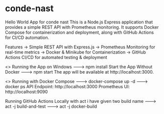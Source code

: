 # conde-nast

Hello World App for conde nast
This is a Node.js Express application that provides a simple REST API with Prometheus monitoring. It supports Docker Compose for containerization and deployment, along with GitHub Actions for CI/CD automation.


Features
-> Simple REST API with Express.js
-> Prometheus Monitoring for real-time metrics
-> Docker & Minikube for Containerization
-> GitHub Actions CI/CD for automated testing & deployment

<> Running the App on Windows
---> npm install
Start the App Without Docker
---> npm start
The app will be available at http://localhost:3000.

<>  Running with Docker Compose
---> docker-compose up -d
---> docker ps
API Endpoint: http://localhost:3000
Prometheus UI: http://localhost:9090

Running GitHub Actions Locally with act
i have given two build name 
---> act -j build-and-test
---> act -j docker-build



